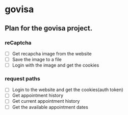 # govisa

## Plan for the govisa project.

### reCaptcha 
- [ ] Get recapcha image from the website
- [ ] Save the image to a file
- [ ] Login with the image and get the cookies

### request paths
- [ ] Login to the website and get the cookies(auth token)
- [ ] Get appointment history
- [ ] Get current appointment history
- [ ] Get the available appointment dates